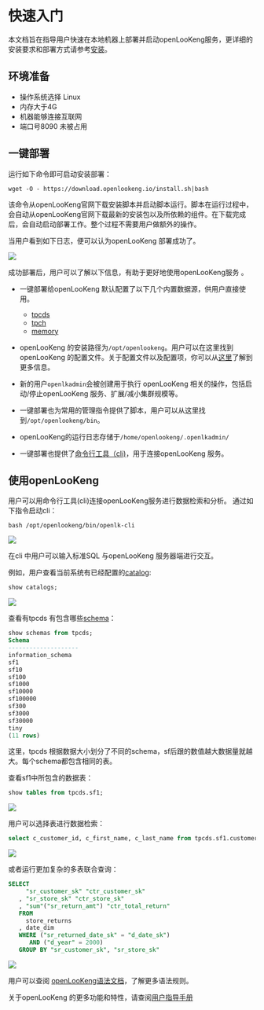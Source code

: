 
# 快速入门
本文档旨在指导用户快速在本地机器上部署并启动openLooKeng服务，更详细的安装要求和部署方式请参考[安装](../docs/installation.html)。

## 环境准备

* 操作系统选择 Linux
* 内存大于4G
* 机器能够连接互联网
* 端口号8090 未被占用



## 一键部署

运行如下命令即可启动安装部署：

```shell
wget -O - https://download.openlookeng.io/install.sh|bash
```

该命令从openLooKeng官网下载安装脚本并启动脚本运行。脚本在运行过程中，会自动从openLooKeng官网下载最新的安装包以及所依赖的组件。在下载完成后，会自动启动部署工作。整个过程不需要用户做额外的操作。

当用户看到如下日志，便可以认为openLooKeng 部署成功了。

![](./images/BE670A8C-9EA4-461D-AD22-AF12849D72F0.png)



成功部署后，用户可以了解以下信息，有助于更好地使用openLooKeng服务 。

- 一键部署给openLooKeng 默认配置了以下几个内置数据源，供用户直接使用。

  - [tpcds](../docs/connector/tpcds.html)
  - [tpch](../docs/connector/tpch.html)
  - [memory](../docs/connector/memory.html)

- openLooKeng 的安装路径为`/opt/openlookeng`。用户可以在这里找到openLooKeng 的配置文件。关于配置文件以及配置项，你可以从[这里](../docs/installation/deployment.html)了解到更多信息。

- 新的用户`openlkadmin`会被创建用于执行 openLooKeng 相关的操作，包括启动/停止openLooKeng 服务、扩展/减小集群规模等。

- 一键部署也为常用的管理指令提供了脚本，用户可以从这里找到`/opt/openlookeng/bin`。

- openLooKeng的运行日志存储于`/home/openlookeng/.openlkadmin/`

- 一键部署也提供了[命令行工具（cli)](../docs/installation/cli.html)，用于连接openLooKeng 服务。



## 使用openLooKeng

用户可以用命令行工具(cli)连接openLooKeng服务进行数据检索和分析。 通过如下指令启动cli：

```shell
bash /opt/openlookeng/bin/openlk-cli 
```

![](./images/cli.png)


在cli 中用户可以输入标准SQL 与openLooKeng 服务器端进行交互。

例如，用户查看当前系统有已经配置的[catalog](../docs/overview/concepts.html#目录):

```sql
show catalogs;
```

![](./images/catalogs.png)

查看有tpcds 有包含哪些[schema](../docs/overview/concepts.html#模式)：

```sql
show schemas from tpcds;
Schema
--------------------
information_schema
sf1
sf10
sf100
sf1000
sf10000
sf100000
sf300
sf3000
sf30000
tiny
(11 rows)
```

这里，tpcds 根据数据大小划分了不同的schema，sf后跟的数值越大数据量就越大。每个schema都包含相同的表。

查看sf1中所包含的数据表：

```sql
show tables from tpcds.sf1;
```

![](./images/image-20200629140454598.png)


用户可以选择表进行数据检索：

```sql
select c_customer_id, c_first_name, c_last_name from tpcds.sf1.customer limit 10;
```

![](./images/image-20200629141214172.png)

或者运行更加复杂的多表联合查询：

```sql
SELECT
     "sr_customer_sk" "ctr_customer_sk"
   , "sr_store_sk" "ctr_store_sk"
   , "sum"("sr_return_amt") "ctr_total_return"
   FROM
     store_returns
   , date_dim
   WHERE ("sr_returned_date_sk" = "d_date_sk")
      AND ("d_year" = 2000)
   GROUP BY "sr_customer_sk", "sr_store_sk"
```

![](./images/image-20200629141757336.png)

用户可以查阅 [openLooKeng语法文档](../docs/sql.html)，了解更多语法规则。

关于openLooKeng 的更多功能和特性，请查阅[用户指导手册](../docs/overview.html)


